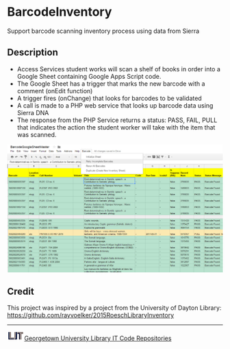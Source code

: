 # BarcodeInventory
Support barcode scanning inventory process using data from Sierra

## Description
* Access Services student works will scan a shelf of books in order into a Google Sheet containing Google Apps Script code.
* The Google Sheet has a trigger that marks the new barcode with a comment (onEdit function)
* A trigger fires (onChange) that looks for barcodes to be validated
* A call is made to a PHP web service that looks up barcode data using Sierra DNA
* The response from the PHP Service returns a status: PASS, FAIL, PULL that indicates the action the student worker will take with the item that was scanned.

![](barcode.jpg)

## Credit
This project was inspired by a project from the University of Dayton Library: https://github.com/rayvoelker/2015RoeschLibraryInventory

***
[![Georgetown University Library IT Code Repositories](https://raw.githubusercontent.com/Georgetown-University-Libraries/georgetown-university-libraries.github.io/master/LIT-logo-small.png)Georgetown University Library IT Code Repositories](http://georgetown-university-libraries.github.io/)
